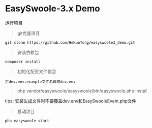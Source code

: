 # EasySwoole-3.x Demo

运行项目

> git克隆项目

```
git clone https://github.com/HeKunTong/easyswoole3_demo.git
```

> 安装依赖包

```
composer install
```

> 初始化配置文件信息

```
将dev.env.example文件名改成dev.env
```

> php vendor/easyswoole/easyswoole/bin/easyswoole.php install

tips: 安装生成文件时不要覆盖dev.env和EasySwooleEvent.php文件

> 启动项目

```
php easyswoole start
```
